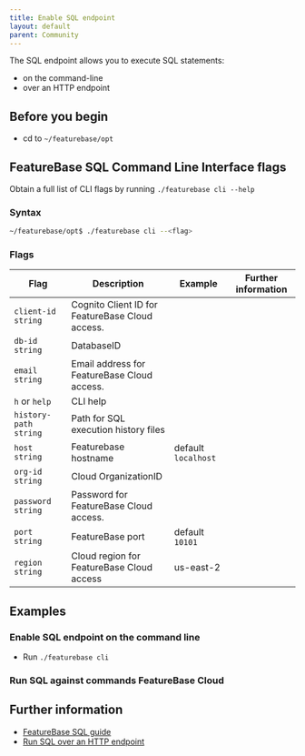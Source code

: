 ```yaml
---
title: Enable SQL endpoint
layout: default
parent: Community
---
```


The SQL endpoint allows you to execute SQL statements:
* on the command-line
* over an HTTP endpoint

## Before you begin


* cd to `~/featurebase/opt`

## FeatureBase SQL Command Line Interface flags

Obtain a full list of CLI flags by running `./featurebase cli --help`

### Syntax

```sh
~/featurebase/opt$ ./featurebase cli --<flag>
```

### Flags

| Flag | Description | Example |Further information |
|---|---|---|---|
| `client-id string` | Cognito Client ID for FeatureBase Cloud access. |  |  |
| `db-id string` | DatabaseID |  |  |
| `email string` | Email address for FeatureBase Cloud access. |  |  |
| `h` or `help` | CLI help |  |  |
| `history-path string` | Path for SQL execution history files |  |  |
| `host string` | Featurebase hostname | default `localhost` |  |
| `org-id string` | Cloud OrganizationID |  |
| `password string` | Password for FeatureBase Cloud access. |  |  |
| `port string` | FeatureBase port | default `10101` |  |
| `region string` | Cloud region for FeatureBase Cloud access | us-east-2 |  |

## Examples

### Enable SQL endpoint on the command line

* Run `./featurebase cli`

### Run SQL against commands FeatureBase Cloud


## Further information

* [FeatureBase SQL guide](/docs/sql-guide/sql-guide-home)
* [Run SQL over an HTTP endpoint](/docs/community/com-api/com-api-sql-endpoint)
